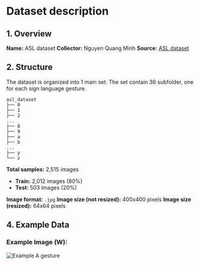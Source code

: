 # Dataset description

## 1. Overview 
**Name:** ASL dataset
**Collector:** Nguyen Quang Minh
**Source:** [ASL dataset](https://www.kaggle.com/datasets/ayuraj/asl-dataset)

## 2. Structure 
The dataset is organized into 1 main set.
The set contain 36 subfolder, one for each sign language gesture.

```
asl_dataset
├── 0
├── 1
├── 2
...
├── 8
├── 9
├── a
├── b
...
├── y
└── z
```

**Total samples:** 2,515 images
- **Train:** 2,012 images (80%)
- **Test:** 503 images (20%)

**Image format:** `.jpg`
**Image size (not resized):** 400x400 pixels
**Image size (resized):** 64x64 pixels


## 4. Example Data
### Example Image (W):
![Example A gesture](ASL_Detection/Dataset/nqm_dataset/asl_dataset/w/hand1_w_bot_seg_5_cropped.jpeg)